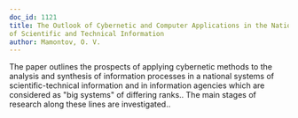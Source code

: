 ```yaml
---
doc_id: 1121
title: The Outlook of Cybernetic and Computer Applications in the National System
of Scientific and Technical Information
author: Mamontov, O. V.
---
```


The paper outlines the prospects of applying cybernetic methods to the 
analysis and synthesis of information processes in a national systems of 
scientific-technical information and in information agencies which are 
considered as "big systems" of differing ranks..  The main stages of research
along these lines are investigated..